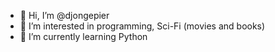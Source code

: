 - 👋 Hi, I’m @djongepier
- 👀 I’m interested in programming, Sci-Fi (movies and books)
- 🌱 I’m currently learning Python
